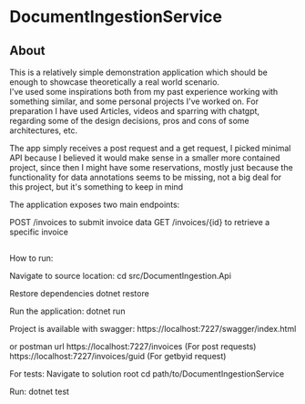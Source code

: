 # DocumentIngestionService

## About
This is a relatively simple demonstration application which should be enough to showcase theoretically a real world scenario.  
I've used some inspirations both from my past experience working with something similar, and some personal projects I've worked on. 
For preparation I have used Articles, videos and sparring with chatgpt, regarding some of the design decisions, pros and cons of some architectures, etc.

The app simply receives a post request and a get request, I picked minimal API because I believed it would make sense in a smaller more contained project, since then
I might have some reservations, mostly just because the functionality for data annotations seems to be missing, not a big deal for this project, but it's something to keep in mind

The application exposes two main endpoints:

POST /invoices to submit invoice data
GET /invoices/{id} to retrieve a specific invoice

##

How to run: 

Navigate to source location:
cd src/DocumentIngestion.Api

Restore dependencies 
dotnet restore

Run the application:
dotnet run

Project is available with swagger:
https://localhost:7227/swagger/index.html

or postman url
https://localhost:7227/invoices (For post requests)
https://localhost:7227/invoices/guid (For getbyid request)

For tests:
Navigate to solution root
cd path/to/DocumentIngestionService

Run:
dotnet test

